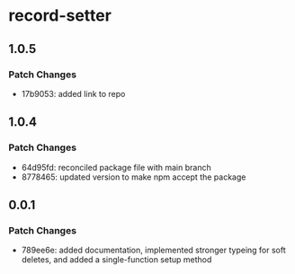 # record-setter

## 1.0.5

### Patch Changes

- 17b9053: added link to repo

## 1.0.4

### Patch Changes

- 64d95fd: reconciled package file with main branch
- 8778465: updated version to make npm accept the package

## 0.0.1

### Patch Changes

- 789ee6e: added documentation, implemented stronger typeing for soft deletes, and added a single-function setup method
